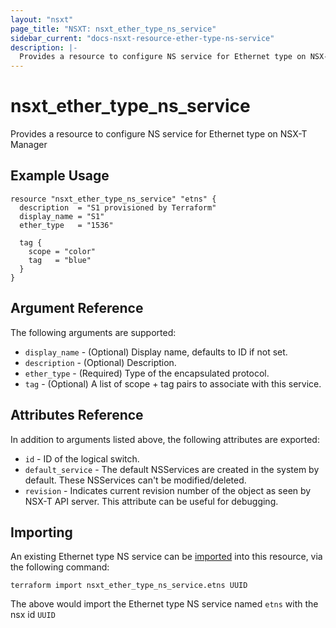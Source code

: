 ```yaml
---
layout: "nsxt"
page_title: "NSXT: nsxt_ether_type_ns_service"
sidebar_current: "docs-nsxt-resource-ether-type-ns-service"
description: |-
  Provides a resource to configure NS service for Ethernet type on NSX-T Manager.
---
```


# nsxt_ether_type_ns_service

Provides a resource to configure NS service for Ethernet type on NSX-T Manager

## Example Usage

```hcl
resource "nsxt_ether_type_ns_service" "etns" {
  description  = "S1 provisioned by Terraform"
  display_name = "S1"
  ether_type   = "1536"

  tag {
    scope = "color"
    tag   = "blue"
  }
}
```

## Argument Reference

The following arguments are supported:

* `display_name` - (Optional) Display name, defaults to ID if not set.
* `description` - (Optional) Description.
* `ether_type` - (Required) Type of the encapsulated protocol.
* `tag` - (Optional) A list of scope + tag pairs to associate with this service.

## Attributes Reference

In addition to arguments listed above, the following attributes are exported:

* `id` - ID of the logical switch.
* `default_service` - The default NSServices are created in the system by default. These NSServices can't be modified/deleted.
* `revision` - Indicates current revision number of the object as seen by NSX-T API server. This attribute can be useful for debugging.

## Importing

An existing Ethernet type NS service can be [imported][docs-import] into this resource, via the following command:

[docs-import]: /docs/import/index.html

```
terraform import nsxt_ether_type_ns_service.etns UUID
```

The above would import the Ethernet type NS service named `etns` with the nsx id `UUID`
